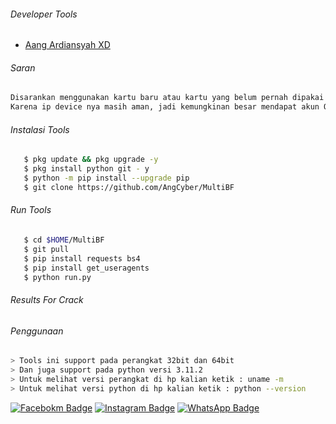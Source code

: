 ###### Developer Tools
- [Aang Ardiansyah XD]()
###### Saran
```python
Disarankan menggunakan kartu baru atau kartu yang belum pernah dipakai untuk crack.
Karena ip device nya masih aman, jadi kemungkinan besar mendapat akun OK
```
###### Instalasi Tools
```bash
   $ pkg update && pkg upgrade -y
   $ pkg install python git - y
   $ python -m pip install --upgrade pip
   $ git clone https://github.com/AngCyber/MultiBF
```
###### Run Tools
```bash
   $ cd $HOME/MultiBF
   $ git pull
   $ pip install requests bs4
   $ pip install get_useragents
   $ python run.py
```
###### Results For Crack

###### Penggunaan
``` bash
> Tools ini support pada perangkat 32bit dan 64bit
> Dan juga support pada python versi 3.11.2
> Untuk melihat versi perangkat di hp kalian ketik : uname -m
> Untuk melihat versi python di hp kalian ketik : python --version
```
[![Facebokm Badge](https://img.shields.io/badge/-aang.qwerty69-blue?style=flat&logo=Facebook&logoColor=white&link=https://www.facebook.com/aang.qwerty69/)](https://www.facebook.com/aang.qwerty69) [![Instagram Badge](https://img.shields.io/badge/-aangxd.qwerty_-f01397?style=flat&logo=Instagram&logoColor=white&link=https://www.instagram.com/aangxd.qwerty_/)](https://www.instagram.com/aangxd.qwerty_/) [![WhatsApp Badge](https://img.shields.io/badge/-6283177721763-green?style=flat&logo=WhatsApp&logoColor=white&link=https://wa.me/6283177721763/)](https://wa.me/6283177721763/)
